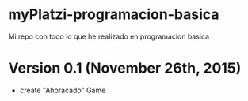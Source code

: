 # myPlatzi-programacion-basica
Mi repo con todo lo que he realizado en programacion basica

Version 0.1 (November 26th, 2015)
=======================================

* create "Ahoracado" Game 
